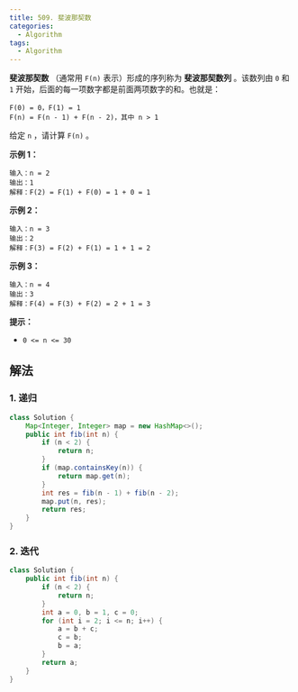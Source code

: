 ```yaml
---
title: 509. 斐波那契数
categories:
  - Algorithm
tags:
  - Algorithm
---
```


**斐波那契数** （通常用 `F(n)` 表示）形成的序列称为 **斐波那契数列** 。该数列由 `0` 和 `1` 开始，后面的每一项数字都是前面两项数字的和。也就是：

```
F(0) = 0，F(1) = 1
F(n) = F(n - 1) + F(n - 2)，其中 n > 1
```

给定 `n` ，请计算 `F(n)` 。

**示例 1：**

```
输入：n = 2
输出：1
解释：F(2) = F(1) + F(0) = 1 + 0 = 1
```

**示例 2：**

```
输入：n = 3
输出：2
解释：F(3) = F(2) + F(1) = 1 + 1 = 2
```

**示例 3：**

```
输入：n = 4
输出：3
解释：F(4) = F(3) + F(2) = 2 + 1 = 3
```

**提示：**

- `0 <= n <= 30`

## 解法

### 1. 递归

```java
class Solution {
    Map<Integer, Integer> map = new HashMap<>();
    public int fib(int n) {
        if (n < 2) {
            return n;
        }
        if (map.containsKey(n)) {
            return map.get(n);
        }
        int res = fib(n - 1) + fib(n - 2);
        map.put(n, res);
        return res;
    }
}
```

### 2. 迭代

```java
class Solution {
    public int fib(int n) {
        if (n < 2) {
            return n;
        }
        int a = 0, b = 1, c = 0;
        for (int i = 2; i <= n; i++) {
            a = b + c;
            c = b;
            b = a;
        }
        return a;
    }
}
```


